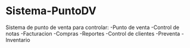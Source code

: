 # Sistema-PuntoDV
Sistema de punto de venta para controlar: -Punto de venta -Control de notas -Facturacion -Compras -Reportes -Control de clientes -Preventa -Inventario
